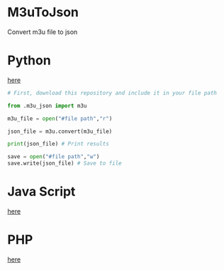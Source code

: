 # M3uToJson
Convert m3u file to json

# Python
[here](/m3u_json.py)
```python
# First, download this repository and include it in your file path

from .m3u_json import m3u

m3u_file = open("#file path","r")

json_file = m3u.convert(m3u_file)

print(json_file) # Print results

save = open("#file path","w")
save.write(json_file) # Save to file
```

# Java Script
[here](/m3u_json.js)

# PHP 
[here](m3u_json.php)



